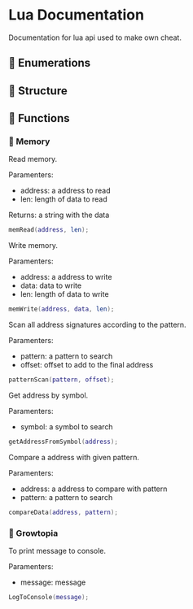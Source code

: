 # Lua Documentation
Documentation for lua api used to make own cheat.

## 📜 Enumerations

## 📜 Structure

## 📜 Functions

### 📃 Memory
Read memory.

Paramenters:
- address: a address to read
- len: length of data to read

Returns: a string with the data
```lua
memRead(address, len);
```

Write memory.

Paramenters:
- address: a address to write
- data: data to write
- len: length of data to write
```lua
memWrite(address, data, len);
```

Scan all address signatures according to the pattern.

Paramenters:
- pattern: a pattern to search
- offset: offset to add to the final address
```lua
patternScan(pattern, offset);
```

Get address by symbol.

Paramenters:
- symbol: a symbol to search
```lua
getAddressFromSymbol(address);
```

Compare a address with given pattern.

Paramenters:
- address: a address to compare with pattern
- pattern: a pattern to search
```lua
compareData(address, pattern);
```

### 📃 Growtopia
To print message to console.

Paramenters:
- message: message
```lua
LogToConsole(message);
```
